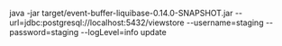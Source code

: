 java -jar target/event-buffer-liquibase-0.14.0-SNAPSHOT.jar --url=jdbc:postgresql://localhost:5432/viewstore --username=staging --password=staging --logLevel=info update